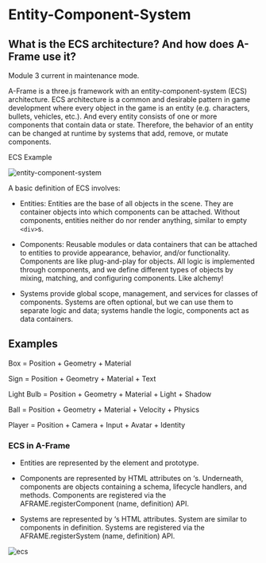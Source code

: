 # Entity-Component-System

## What is the ECS architecture? And how does A-Frame use it?

Module 3 current in maintenance mode.

A-Frame is a three.js framework with an entity-component-system (ECS) architecture. ECS architecture is a common and desirable pattern in game development where every object in the game is an entity (e.g. characters, bullets, vehicles, etc.). And every entity consists of one or more components that contain data or state. Therefore, the behavior of an entity can be changed at runtime by systems that add, remove, or mutate components.

ECS Example

![entity-component-system](https://user-images.githubusercontent.com/65293175/94682054-044fde00-0342-11eb-83bf-362535782464.png)

A basic definition of ECS involves:

  - Entities: Entities are the base of all objects in the scene. They are container objects into which components can be attached. Without components, entities neither do nor render anything, similar to empty `<div>`s.

  - Components: Reusable modules or data containers that can be attached to entities to provide appearance, behavior, and/or functionality. Components are like plug-and-play for objects. All logic is implemented through components, and we define different types of objects by mixing, matching, and configuring components. Like alchemy!

  - Systems provide global scope, management, and services for classes of components. Systems are often optional, but we can use them to separate logic and data; systems handle the logic, components act as data containers.

## Examples

   Box = Position + Geometry + Material

   Sign = Position + Geometry + Material + Text

   Light Bulb = Position + Geometry + Material + Light + Shadow

   Ball = Position + Geometry + Material + Velocity + Physics

   Player = Position + Camera + Input + Avatar + Identity

### ECS in A-Frame

  - Entities are represented by the <a-entity> element and prototype.

  - Components are represented by HTML attributes on <a-entity>‘s. Underneath, components are objects containing a schema, lifecycle handlers, and methods. Components are registered via the AFRAME.registerComponent (name, definition) API.

  - Systems are represented by <a-scene>‘s HTML attributes. System are similar to components in definition. Systems are registered via the AFRAME.registerSystem (name, definition) API.
  
![ecs](https://user-images.githubusercontent.com/65293175/94682118-1b8ecb80-0342-11eb-8b64-a10711886442.gif)
